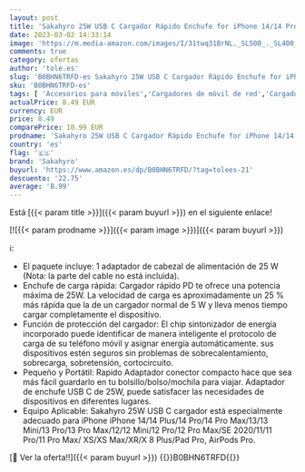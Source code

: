 ```yaml
---
layout: post
title: 'Sakahyro 25W USB C Cargador Rápido Enchufe for iPhone 14/14 Pro/14 Pro Max/14 Plus/13/12/11/XS/XS MAX/X/XR  AirPods  Pad  USBC Cabezal Cargado Adaptador Tipo C Pared Carga Corriente'
date: 2023-03-02 14:33:14
image: 'https://m.media-amazon.com/images/I/31twq31BrNL._SL500_._SL400_.jpg'
comments: true
category: ofertas
author: 'tole.es'
slug: 'B0BHN6TRFD-es Sakahyro 25W USB C Cargador Rápido Enchufe for iPhone...'
sku: 'B0BHN6TRFD-es'
tags: [ 'Accesorios para móviles','Cargadores de móvil de red','Cargadores para móviles','Comunicación móvil y accesorios','Electrónica','iphone','sakahyro','🇪🇸', ]
actualPrice: 8.49 EUR
currency: EUR
price: 8.49
comparePrice: 10.99 EUR
prodname: 'Sakahyro 25W USB C Cargador Rápido Enchufe for iPhone 14/14 Pro/14 Pro Max/14 Plus/13/12/11/XS/XS MAX/X/XR  AirPods  Pad  USBC Cabezal Cargado Adaptador Tipo C Pared Carga Corriente'
country: 'es'
flag: '🇪🇸'
brand: 'Sakahyro'
buyurl: 'https://www.amazon.es/dp/B0BHN6TRFD/?tag=tolees-21'
descuento: '22.75'
average: '8.99'
---
```


Está [{{< param title >}}]({{< param buyurl >}}) en el siguiente enlace!

[![{{< param prodname >}}]({{< param image >}})]({{< param buyurl >}})

ℹ️:

- El paquete incluye: 1 adaptador de cabezal de alimentación de 25 W (Nota: la parte del cable no está incluida).
- Enchufe de carga rápida: Cargador rápido PD te ofrece una potencia máxima de 25W. La velocidad de carga es aproximadamente un 25 % más rápida que la de un cargador normal de 5 W y lleva menos tiempo cargar completamente el dispositivo.
- Función de protección del cargador: El chip sintonizador de energía incorporado puede identificar de manera inteligente el protocolo de carga de su teléfono móvil y asignar energía automáticamente. sus dispositivos estén seguros sin problemas de sobrecalentamiento, sobrecarga, sobretensión, cortocircuito.
- Pequeño y Portátil: Rapido Adaptador conector compacto hace que sea más fácil guardarlo en tu bolsillo/bolso/mochila para viajar. Adaptador de enchufe USB C de 25W, puede satisfacer las necesidades de dispositivos en diferentes lugares.
- Equipo Aplicable: Sakahyro 25W USB C cargador está especialmente adecuado para iPhone iPhone 14/14 Plus/14 Pro/14 Pro Max/13/13 Mini/13 Pro/13 Pro Max/12/12 Mini/12 Pro/12 Pro Max/SE 2020/11/11 Pro/11 Pro Max/ XS/XS Max/XR/X 8 Plus/Pad Pro, AirPods Pro.

[🛒 Ver la oferta!!]({{< param buyurl >}})
{{<world>}}B0BHN6TRFD{{</world>}}
